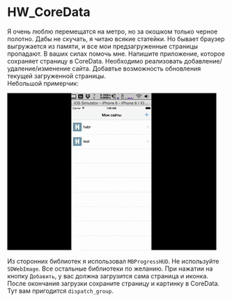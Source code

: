 # HW_CoreData

Я очень люблю перемещатся на метро, но за окошком только черное полотно. Дабы не скучать, я читаю всякие статейки. Но бывает браузер выгружается из памяти, и все мои предзагруженные страницы пропадают. В ваших силах помочь мне. Напишите приложение, которое сохраняет страницу в CoreData. Необходимо реализовать добавление/удаление/изменение сайта. Добавтье возможность обновления текущей загруженной страницы.<br>
Небольшой примерчик:

<img src="https://raw.githubusercontent.com/AlexandrGraschenkov/HW_CoreData/master/example.gif" />

Из сторонних библиотек я использовал `MBProgressHUD`. Не используйте `SDWebImage`. Все остальные библиотеки по желанию. При нажатии на кнопку `Добавить`, у вас должна загрузится сама страница и иконка. После окончания загрузки сохраните страницу и картинку в CoreData. Тут вам пригодится `dispatch_group`.
